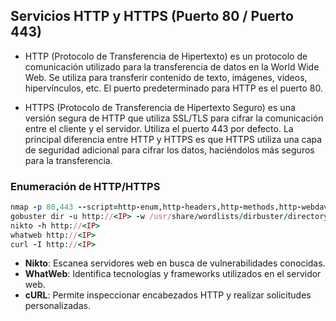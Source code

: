## Servicios HTTP y HTTPS (Puerto 80 / Puerto 443)

- HTTP (Protocolo de Transferencia de Hipertexto) es un protocolo de comunicación utilizado para la transferencia de datos en la World Wide Web. Se utiliza para transferir contenido de texto, imágenes, videos, hipervínculos, etc. El puerto predeterminado para HTTP es el puerto 80.

- HTTPS (Protocolo de Transferencia de Hipertexto Seguro) es una versión segura de HTTP que utiliza SSL/TLS para cifrar la comunicación entre el cliente y el servidor. Utiliza el puerto 443 por defecto. La principal diferencia entre HTTP y HTTPS es que HTTPS utiliza una capa de seguridad adicional para cifrar los datos, haciéndolos más seguros para la transferencia.

### Enumeración de HTTP/HTTPS

```ruby
nmap -p 80,443 --script=http-enum,http-headers,http-methods,http-webdav-scan <IP>
gobuster dir -u http://<IP> -w /usr/share/wordlists/dirbuster/directory-list-2.3-medium.txt
nikto -h http://<IP>
whatweb http://<IP>
curl -I http://<IP>
```

- **Nikto**: Escanea servidores web en busca de vulnerabilidades conocidas.
- **WhatWeb**: Identifica tecnologías y frameworks utilizados en el servidor web.
- **cURL**: Permite inspeccionar encabezados HTTP y realizar solicitudes personalizadas.
